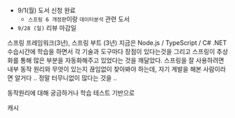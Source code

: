 - 9/1(월) 도서 신청 완료
	- `스프링 6 개정판`이랑 `데이터분석` 관련 도서
- `9/28 (일)` 리뷰 마감일

스프링 프레임워크(3년), 스프링 부트 (3년) 
지금은 Node.js / TypeScript / C# .NET 
수습시간에 학습을 하면서 각 기술과 도구마다 장점이 있다는것을 
그리고 스프링이 추상화를 통해 많은 부분을 자동화해주고 있었다는 것을 깨달았다.
스프링을 잘 사용하려면 내부 동작 원리와 무엇이 있는지 끊임없이 찾아봐야 하는데, 자기 계발을 해본 사람이라면 알거다 .. 정말 터무니없이 많다는 것을 ..  

동작원리에 대해 궁금하거나 학습 테스트 기반으로 

캐시 

